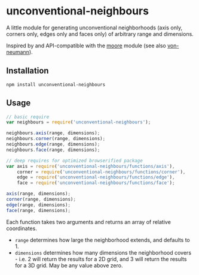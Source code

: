 # unconventional-neighbours

A little module for generating unconventional neighborhoods (axis only, corners only, edges only and faces only) of arbitrary range and dimensions.

Inspired by and API-compatible with the [moore](https://www.npmjs.com/package/moore) module (see also [von-neumann](https://www.npmjs.com/package/von-neumann)).

## Installation

```
npm install unconventional-neighbours
```

## Usage

```js
// basic require
var neighbours = require('unconventional-neighbours');

neighbours.axis(range, dimensions);
neighbours.corner(range, dimensions);
neighbours.edge(range, dimensions);
neighbours.face(range, dimensions);
```

```js
// deep requires for optimized browserified package
var axis = require('unconventional-neighbours/functions/axis'),
    corner = require('unconventional-neighbours/functions/corner'),
    edge = require('unconventional-neighbours/functions/edge'),
    face = require('unconventional-neighbours/functions/face');

axis(range, dimensions);
corner(range, dimensions);
edge(range, dimensions);
face(range, dimensions);
```

Each function takes two arguments and returns an array of relative coordinates.

* `range` determines how large the neighborhood extends, and defaults to 1.
* `dimensions` determines how many dimensions the neighborhood
  covers - i.e. 2 will return the results for a 2D grid, and 3 will return the
  results for a 3D grid. May be any value above zero.

